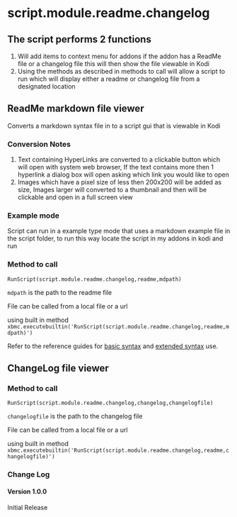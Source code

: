 # script.module.readme.changelog

## The script performs 2 functions
1. Will add items to context menu for addons if the addon has a ReadMe file or a changelog file this will then show the file viewable in Kodi
2. Using the methods as described in methods to call will allow a script to run which will display either a readme or changelog file from a designated location

## ReadMe markdown file viewer

Converts a markdown syntax file in to a script gui that is viewable in Kodi

### Conversion Notes

1. Text containing HyperLinks are converted to a clickable button which will open with system web browser, If the text contains more then 1 hyperlink a dialog box will open asking which link you would like to open
2. Images which have a pixel size of less then 200x200 will be added as size, Images larger will converted to a thumbnail and then will be clickable and open in a full screen view

### Example mode

Script can run in a example type mode that uses a markdown example file in the script folder, to run this way locate the script in my addons in kodi and run 

### Method to call

`RunScript(script.module.readme.changelog,readme,mdpath)`

`mdpath` is the path to the readme file

File can be called from a local file or a url 
 
using built in method `xbmc.executebuiltin('RunScript(script.module.readme.changelog,readme,mdpath)')`

Refer to the reference guides for [basic syntax](https://www.markdownguide.org/basic-syntax) and [extended syntax](https://www.markdownguide.org/extended-syntax) use.

## ChangeLog file viewer

### Method to call

`RunScript(script.module.readme.changelog,changelog,changelogfile)`

`changelogfile` is the path to the changelog file

File can be called from a local file or a url 
 
using built in method `xbmc.executebuiltin('RunScript(script.module.readme.changelog,readme,changelogfile)')`

### Change Log

#### Version 1.0.0

Initial Release

